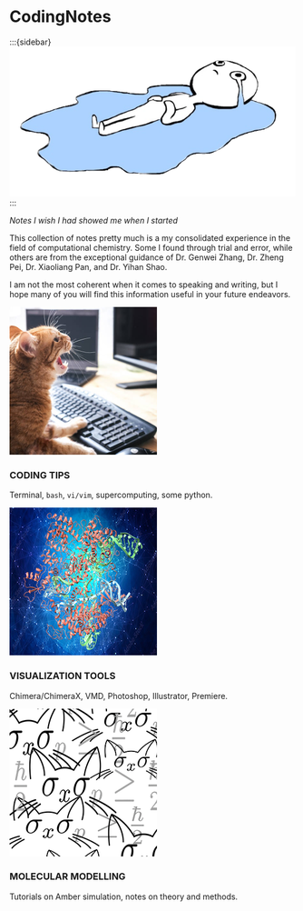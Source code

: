 # CodingNotes

:::{sidebar}
![](_static/images/welcome.png)
:::

*Notes I wish I had showed me when I started*

This collection of notes pretty much is a my consolidated experience in the field of computational chemistry. Some I found through trial and error, while others are from the exceptional guidance of Dr. Genwei Zhang, Dr. Zheng Pei, Dr. Xiaoliang Pan, and Dr. Yihan Shao.

I am not the most coherent when it comes to speaking and writing, but I hope many of you will find this information useful in your future endeavors.


<body2>
  <div class = container2>
    <div class = card2>
      <div class = image2>
        <img href = "#" src = _static/images/card0.png>
      </div>
      <div class = content2>
        <h3 style="text-transform:uppercase">
          <b>Coding Tips</b>
        </h3>
        <p>
        Terminal, <code>bash</code>, <code>vi/vim</code>, supercomputing, some </code>python</code>.
        </p>
      </div>
    </div>
    <div class = card2>
      <div class = image2>
        <img href = "#" src = _static/images/card2.png>
      </div>
      <div class = content2>
        <h3 style="text-transform:uppercase">
          <b>Visualization Tools</b>
        </h3>
        <p>
        Chimera/ChimeraX, VMD, Photoshop, Illustrator, Premiere.
        </p>
      </div>
    </div>
    <div class = card2>
      <div class = image2>
        <img href = "#" src = _static/images/card1.png>
      </div>
      <div class = content2>
        <h3 style="text-transform:uppercase;">
        <b>Molecular Modelling</b>
        </h3>
        <p>
        Tutorials on Amber simulation, notes on theory and methods. 
        </p>
      </div>
    </div>  
  </div> 
</body2>
